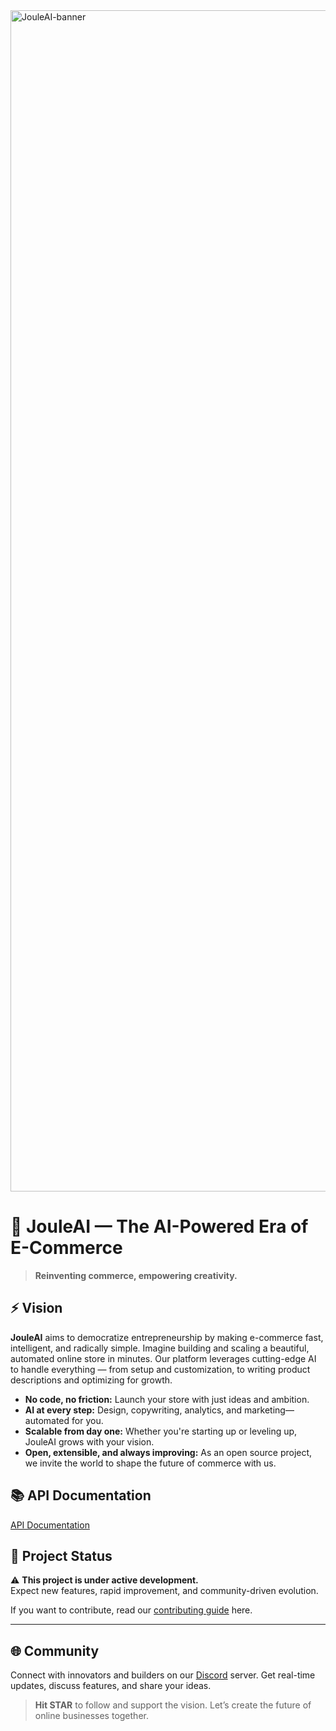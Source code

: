 <img width="3780" height="1890" alt="JouleAI-banner" src="https://github.com/user-attachments/assets/7b20ab59-2944-4105-acf7-2607f4e789b8" />

# 🧠 JouleAI — The AI-Powered Era of E-Commerce

> **Reinventing commerce, empowering creativity.**

## ⚡ Vision

**JouleAI** aims to democratize entrepreneurship by making e-commerce fast, intelligent, and radically simple. Imagine building and scaling a beautiful, automated online store in minutes. Our platform leverages cutting-edge AI to handle everything — from setup and customization, to writing product descriptions and optimizing for growth.

- **No code, no friction:** Launch your store with just ideas and ambition.
- **AI at every step:** Design, copywriting, analytics, and marketing—automated for you.
- **Scalable from day one:** Whether you're starting up or leveling up, JouleAI grows with your vision.
- **Open, extensible, and always improving:** As an open source project, we invite the world to shape the future of commerce with us.


## 📚 API Documentation

[API Documentation](./API-DOCS.md)

## 👀 Project Status

⚠️ **This project is under active development.**  
Expect new features, rapid improvement, and community-driven evolution.

If you want to contribute, read our [contributing guide](./CONTRIBUTING.md) here.
***

## 🌐 Community

Connect with innovators and builders on our [Discord](https://discord.gg/ypFZ5MVS) server. Get real-time updates, discuss features, and share your ideas.

> **Hit STAR** to follow and support the vision. Let’s create the future of online businesses together.
